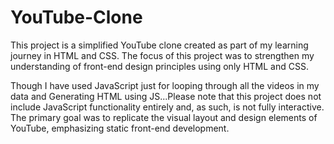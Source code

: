 # YouTube-Clone

This project is a simplified YouTube clone created as part of my learning journey in HTML and CSS. The focus of this project was to strengthen my understanding of front-end design principles using only HTML and CSS.

Though I have used JavaScript just for looping through all the videos in my data and Generating HTML using JS...Please note that this project does not include JavaScript functionality entirely and, as such, is not fully interactive. The primary goal was to replicate the visual layout and design elements of YouTube, emphasizing static front-end development.

